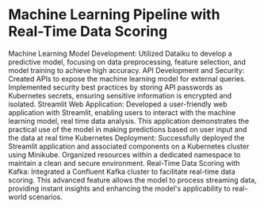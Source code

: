 # Machine Learning Pipeline with Real-Time Data Scoring

Machine Learning Model Development: Utilized Dataiku to develop a predictive model, focusing on data preprocessing, feature selection, and model training to achieve high accuracy.
API Development and Security: Created APIs to expose the machine learning model for external queries. Implemented security best practices by storing API passwords as Kubernetes secrets, ensuring sensitive information is encrypted and isolated.
Streamlit Web Application: Developed a user-friendly web application with Streamlit, enabling users to interact with the machine learning model, real time data analysis. This application demonstrates the practical use of the model in making predictions based on user input and the data at real time
Kubernetes Deployment: Successfully deployed the Streamlit application and associated components on a Kubernetes cluster using Minikube. Organized resources within a dedicated namespace to maintain a clean and secure environment.
Real-Time Data Scoring with Kafka: Integrated a Confluent Kafka cluster to facilitate real-time data scoring. This advanced feature allows the model to process streaming data, providing instant insights and enhancing the model's applicability to real-world scenarios.
